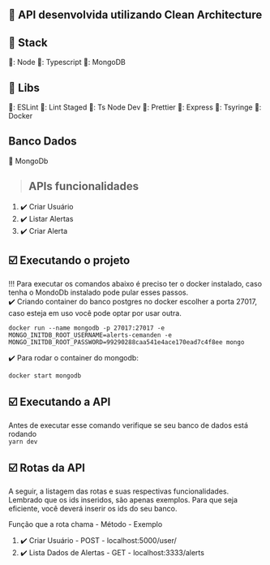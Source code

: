 ## :wrench: API desenvolvida utilizando Clean Architecture

## :wrench: Stack

🔴: Node
🔴: Typescript
🔴: MongoDB

## :wrench: Libs

🔶: ESLint
🔶: Lint Staged
🔶: Ts Node Dev
🔶: Prettier
🔶: Express
🔶: Tsyringe
🔶: Docker

## Banco Dados

:paperclip: MongoDb

> ## APIs funcionalidades

1. :heavy_check_mark: Criar Usuário
2. :heavy_check_mark: Listar Alertas
3. :heavy_check_mark: Criar Alerta

## :ballot_box_with_check: Executando o projeto

!!! Para executar os comandos abaixo é preciso ter o docker instalado, caso tenha o MondoDb instalado pode pular esses passos.
</br>
:heavy_check_mark: Criando container do banco postgres no docker
escolher a porta 27017, caso esteja em uso você pode optar por usar outra.
<br>

`docker run --name mongodb -p 27017:27017 -e MONGO_INITDB_ROOT_USERNAME=alerts-cemanden -e MONGO_INITDB_ROOT_PASSWORD=99290288caa541e4ace170ead7c4f8ee mongo`

:heavy_check_mark: Para rodar o container do mongodb:
<br>

`docker start mongodb`

## :ballot_box_with_check: Executando a API

Antes de executar esse comando verifique se seu banco de dados está rodando </br>
`yarn dev`

## :ballot_box_with_check: Rotas da API

<p>A seguir, a listagem das rotas e suas respectivas funcionalidades. Lembrado que os ids inseridos, são apenas exemplos. Para que seja eficiente, você deverá inserir os ids do seu banco.</p>

<p>Função que a rota chama - Método - Exemplo</p>

1. :heavy_check_mark: Criar Usuário - POST - localhost:5000/user/
3. :heavy_check_mark: Lista Dados de Alertas - GET - localhost:3333/alerts
